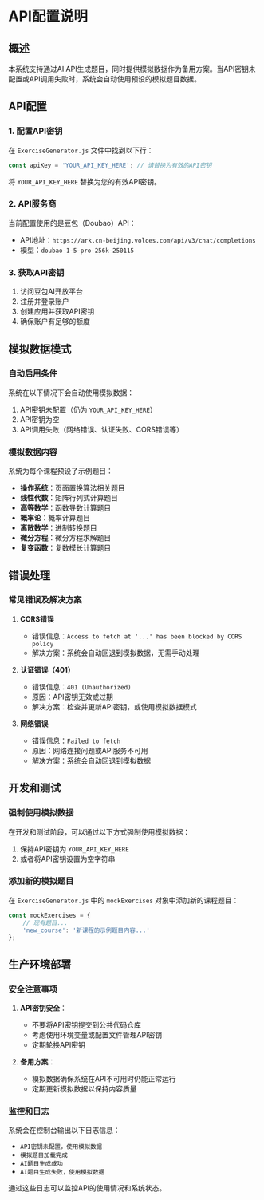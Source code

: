 # API配置说明

## 概述

本系统支持通过AI API生成题目，同时提供模拟数据作为备用方案。当API密钥未配置或API调用失败时，系统会自动使用预设的模拟题目数据。

## API配置

### 1. 配置API密钥

在 `ExerciseGenerator.js` 文件中找到以下行：

```javascript
const apiKey = 'YOUR_API_KEY_HERE'; // 请替换为有效的API密钥
```

将 `YOUR_API_KEY_HERE` 替换为您的有效API密钥。

### 2. API服务商

当前配置使用的是豆包（Doubao）API：
- API地址：`https://ark.cn-beijing.volces.com/api/v3/chat/completions`
- 模型：`doubao-1-5-pro-256k-250115`

### 3. 获取API密钥

1. 访问豆包AI开放平台
2. 注册并登录账户
3. 创建应用并获取API密钥
4. 确保账户有足够的额度

## 模拟数据模式

### 自动启用条件

系统在以下情况下会自动使用模拟数据：
1. API密钥未配置（仍为 `YOUR_API_KEY_HERE`）
2. API密钥为空
3. API调用失败（网络错误、认证失败、CORS错误等）

### 模拟数据内容

系统为每个课程预设了示例题目：
- **操作系统**：页面置换算法相关题目
- **线性代数**：矩阵行列式计算题目
- **高等数学**：函数导数计算题目
- **概率论**：概率计算题目
- **离散数学**：进制转换题目
- **微分方程**：微分方程求解题目
- **复变函数**：复数模长计算题目

## 错误处理

### 常见错误及解决方案

1. **CORS错误**
   - 错误信息：`Access to fetch at '...' has been blocked by CORS policy`
   - 解决方案：系统会自动回退到模拟数据，无需手动处理

2. **认证错误（401）**
   - 错误信息：`401 (Unauthorized)`
   - 原因：API密钥无效或过期
   - 解决方案：检查并更新API密钥，或使用模拟数据模式

3. **网络错误**
   - 错误信息：`Failed to fetch`
   - 原因：网络连接问题或API服务不可用
   - 解决方案：系统会自动回退到模拟数据

## 开发和测试

### 强制使用模拟数据

在开发和测试阶段，可以通过以下方式强制使用模拟数据：
1. 保持API密钥为 `YOUR_API_KEY_HERE`
2. 或者将API密钥设置为空字符串

### 添加新的模拟题目

在 `ExerciseGenerator.js` 中的 `mockExercises` 对象中添加新的课程题目：

```javascript
const mockExercises = {
    // 现有题目...
    'new_course': '新课程的示例题目内容...'
};
```

## 生产环境部署

### 安全注意事项

1. **API密钥安全**：
   - 不要将API密钥提交到公共代码仓库
   - 考虑使用环境变量或配置文件管理API密钥
   - 定期轮换API密钥

2. **备用方案**：
   - 模拟数据确保系统在API不可用时仍能正常运行
   - 定期更新模拟数据以保持内容质量

### 监控和日志

系统会在控制台输出以下日志信息：
- `API密钥未配置，使用模拟数据`
- `模拟题目加载完成`
- `AI题目生成成功`
- `AI题目生成失败，使用模拟数据`

通过这些日志可以监控API的使用情况和系统状态。